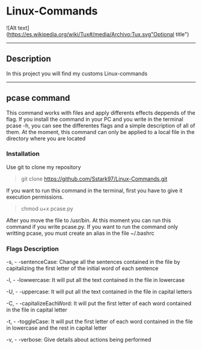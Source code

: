 # Linux-Commands 
![Alt text](https://es.wikipedia.org/wiki/Tux#/media/Archivo:Tux.svg"Optional title")

------------

## Description
In this project you will find my customs Linux-commands

------------

## pcase command
This command works with files and apply differents effects deppends of the flag. If you install the command in your PC and you write in the terminal pcase -h, you can see the differentes flags and a simple description of all of them. At the moment, this command can only be applied to a local file in the directory where you are located

### Installation
Use git to clone my repository
> git clone https://github.com/Sstark97/Linux-Commands.git

If you want to run this command in the terminal, first you have to give it execution permissions.
> chmod u+x pcase.py

After you move the file to /usr/bin. At this moment you can run this command if you write pcase.py.
If you want to run the command only writting pcase, you must create an alias in the file ~/.bashrc

### Flags Description
-s, - -sentenceCase: Change all the sentences contained in the file by capitalizing the first letter of the initial word of each sentence

-l, - -lowwercase: It will put all the text contained in the file in lowercase

-U, - -uppercase: It will put all the text contained in the file in capital letters

-C, - -capitalizeEachWord: It will put the first letter of each word contained in the file in capital letter

-t, - -toggleCase: It will put the first letter of each word contained in the file in lowercase and the rest in capital letter

-v, - -verbose: Give details about actions being performed
